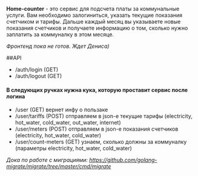 **Home-counter** - это сервис для подсчета платы за коммунальные услуги. 
Вам необходимо залогиниться, указать текущие показания счетчиком и тарифы.
Дальше каждый месяц вы указываете новые показания счетчиков и получаете информацию о том, сколько нужно заплатить
за коммуналку в этом месяце.

*Фронтенд пока не готов. Ждет Дениса)*

##API

- /auth/login (GET)
- /auth/logout (GET)

#### В следующих ручках нужна кука, которую проставит сервис после логина
- /user (GET) вернет инфу о пользаке
- /user/tariffs (POST) отправляем в json-e текущие тарифы (electricity, hot_water,
  cold_water, out_water, internet)
- /user/meters (POST) отправляем в json-e показания счетчиков (electricity, hot_water,
  cold_water)
- /user/count-meters (GET) узнаем, сколько должны за коммуналку (параметры electricity, hot_water,
  cold_water)

*Дока по работе с миграциями: https://github.com/golang-migrate/migrate/tree/master/cmd/migrate*
